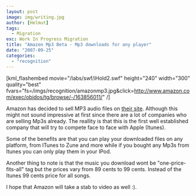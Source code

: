 ```yaml
---
layout: post
image: img/writing.jpg
author: [Helmut]
tags:
  - Migration
exc: Work In Progress Migration
title: "Amazon Mp3 Beta - Mp3 downloads for any player"
date: "2007-09-25"
categories: 
  - "recognition"
---
```


\[kml\_flashembed movie="/labs/swf/iHold2.swf" height="240" width="300" quality="best" fvars="fs=/imgs/recognition/amazonmp3.jpg&click=http://www.amazon.com/exec/obidos/tg/browse/-/163856011/" /\]

Amazon has decided to sell MP3 audio files on [their site](http://www.amazon.com/exec/obidos/tg/browse/-/163856011/). Although this might not sound impressive at first since there are a lot of companies who are selling Mp3s already. The reallity is that this is the first well established company that will try to compete face to face with Apple (Itunes).

Some of the benefits are that you can play your downloaded files on any platform, from ITunes to Zune and more while if you bought any Mp3s from Itunes you can only play them in your IPod.

Another thing to note is that the music you download wont be "one-price-fits-all" tag but the prices vary from 89 cents to 99 cents. Instead of the Itunes 99 cents price for all songs.

I hope that Amazon will take a stab to video as well :).
